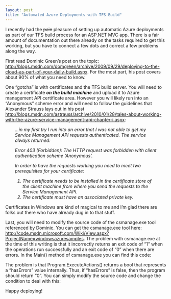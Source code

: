 ```yaml
---
layout: post
title: "Automated Azure Deployments with TFS Build"
---
```



<p>I recently had the <span style="text-decoration: line-through;">pain</span> pleasure of setting up automatic Azure deployments as part of our TFS build process for an ASP.NET MVC app. There is a fair amount of documentation out there already on the tasks required to get this working, but you have to connect a few dots and correct a few problems along the way.</p>




















  
<p>First read Dominic Green&#8217;s post on the topic: <a href="http://blogs.msdn.com/domgreen/archive/2009/09/29/deploying-to-the-cloud-as-part-of-your-daily-build.aspx" target="_blank"><a href="http://blogs.msdn.com/domgreen/archive/2009/09/29/deploying-to-the-cloud-as-part-of-your-daily-build.aspx" target="_blank">http://blogs.msdn.com/domgreen/archive/2009/09/29/deploying-to-the-cloud-as-part-of-your-daily-build.aspx</a></a>. For the most part, his post covers about 90% of what you need to know.</p>




















  
<p>One &#8220;gotcha&#8221; is with certificates and the TFS build server. You will need to create a certificate <em><strong><em><strong>on the build machine</strong></em></strong></em> and upload it to Azure management API certificate area. However you will likely run into an &#8220;Anonymous&#8221; scheme error and will need to follow the guidelines that Alexander Strauss lays out in his post <a href="http://blogs.msdn.com/astrauss/archive/2010/01/28/tales-about-working-with-the-azure-service-management-api-chapter-i.aspx" target="_blank"><a href="http://blogs.msdn.com/astrauss/archive/2010/01/28/tales-about-working-with-the-azure-service-management-api-chapter-i.aspx" target="_blank">http://blogs.msdn.com/astrauss/archive/2010/01/28/tales-about-working-with-the-azure-service-management-api-chapter-i.aspx</a></a>:</p>




















  
<div style="margin-left: 30px;margin-right: 30px;font-style: italic;"> 
<p>&#8230;in my first try I run into an error that I was not able to get my Service Management API requests authenticated. The service always returned:</p>




















  
<p>Error 403 (Forbidden): The HTTP request was forbidden with client authentication scheme &#8216;Anonymous&#8217;.</p>




















  
<p>In order to have the requests working you need to meet two prerequisites for your certificate:</p>




















     
<ol>
<li>The certificate needs to be installed in the certificate store of the client machine from where you send the requests to the Service Management API.</li>    
<li>The certificate must have an associated private key.</li>   
</ol></div>  
<p>Certificates in Windows are kind of magical to me and I&#8217;m glad there are folks out there who have already dug in to that stuff.</p>




















  
<p>Last, you will need to modify the source code of the csmanage.exe tool referenced by Dominic. You can get the csmanage.exe tool here: <a href="http://code.msdn.microsoft.com/Wiki/View.aspx?ProjectName=windowsazuresamples" target="_blank"><a href="http://code.msdn.microsoft.com/Wiki/View.aspx?ProjectName=windowsazuresamples" target="_blank">http://code.msdn.microsoft.com/Wiki/View.aspx?ProjectName=windowsazuresamples</a></a>. The problem with csmanage.exe at the time of this writing is that it incorrectly returns an exit code of &#8220;1&#8221; when the operations run successfully and an exit code of &#8220;0&#8221; when there are errors. In the Main() method of csmanage.exe you can find this code:</p>




















  <script src="http://gist.github.com/312531.js?file=mgr.cs"></script>
<p>The problem is that Program.ExecuteActions() returns a bool that represents a &#8220;hasErrors&#8221; value internally. Thus, if &#8220;hasErrors&#8221; is false, then the program should return &#8220;0&#8221;. You can simply modify the source code and change the condition to deal with this:</p>




















  <script src="http://gist.github.com/312534.js?file=mgr2.cs"></script>
<p>Happy deploying!</p>


















